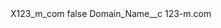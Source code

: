<?xml version="1.0" encoding="UTF-8"?>
<CustomMetadata xmlns="http://soap.sforce.com/2006/04/metadata" xmlns:xsi="http://www.w3.org/2001/XMLSchema-instance" xmlns:xsd="http://www.w3.org/2001/XMLSchema">
    <label>X123_m_com</label>
    <protected>false</protected>
    <values>
        <field>Domain_Name__c</field>
        <value xsi:type="xsd:string">123-m.com</value>
    </values>
</CustomMetadata>
